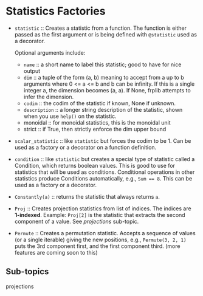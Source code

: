 # Statistics Factories

+ `statistic` :: Creates a statistic from a function. The function is either passed
    as the first argument or is being defined with `@statistic` used as a decorator.

    Optional arguments include:
    - `name` :: a short name to label this statistic; good to have for nice output
    - `dim` :: a tuple of the form (a, b) meaning to accept from a up to b arguments
        where 0 <= a <= b and b can be infinity. If this is a single integer a,
        the dimension becomes (a, a). If None, frplib attempts to infer the dimension.
    - `codim` :: the codim of the statistic if known, None if unknown.
    - `description` ::  a longer string description of the statistic, shown when
        you use `help()` on the statistic.
    - monoidal :: for monoidal statistics, this is the monoidal unit
    - strict :: if True, then strictly enforce the dim upper bound

+ `scalar_statistic` :: like `statistic` but forces the codim to
    be 1. Can be used as a factory or a decorator on a function
    definition.
    
+ `condition` :: like `statistic` but creates a special type of statistic
    called a Condition, which returns boolean values. This is good to
    use for statistics that will be used as conditions. Conditional operations
    in other statistics produce Conditions automatically, e.g., `Sum == 8`.
    This can be used as a factory or a decorator.

+ `Constantly(a)` :: returns the statistic that always returns `a`.

+ `Proj` :: Creates projection statistics from list of indices. The indices are **1-indexed**.
            Example: `Proj[2]` is the statistic that extracts the second component of a value.
            See *projections* sub-topic.

+ `Permute` :: Creates a permutation statistic. Accepts a sequence of values (or a single iterable)
            giving the new positions, e.g., `Permute(3, 2, 1)` puts the 3rd component first,
            and the first component third.  (more features are coming soon to this)


## Sub-topics

projections
